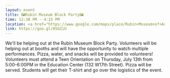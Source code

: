 ```yaml
---
layout: event
title: 🖼Rubin Museum Block Party🖼
time: 12:30 PM - 4:15 PM
location: <a href="https://www.google.com/maps/place/Rubin+Museum+of+Art/@40.7401773,-74.0000028,17z/data=!3m1!4b1!4m5!3m4!1s0x89c259bc5512840f:0xa2216d366ac35368!8m2!3d40.7401773!4d-73.9978141">Rubin Museum</a>, Manhattan
link: https://goo.gl/0SGZiU
---
```

We'll be helping out at the Rubin Museum Block Party. Volunteers will be helping out at booths and will have the opportunity to watch multiple performances. Pizza, water, and snacks will be provided to volunteers!
Volunteers must attend a Teen Orientation on Thursday, July 13th from 5:00-6:00PM in the Education Center (132 W17th Street). Pizza will be served. Students will get their T-shirt and go over the logistics of the event.